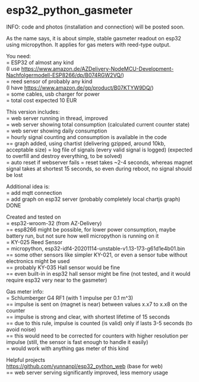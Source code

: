 # esp32_python_gasmeter

INFO: code and photos (installation and connection) will be posted soon.

As the name says, it is about simple, stable gasmeter readout on esp32 using micropython. It applies for gas meters with reed-type output.<br/>

You need:<br/>
= ESP32 of almost any kind<br/>
  (I use https://www.amazon.de/AZDelivery-NodeMCU-Development-Nachfolgermodell-ESP8266/dp/B074RGW2VQ/)<br/>
= reed sensor of probably any kind<br/>
  (I have https://www.amazon.de/gp/product/B07KTYW9DQ/)<br/>
= some cables, usb charger for power<br/>
= total cost expected 10 EUR

This version includes:<br/>
= web server running in thread, improved<br/>
= web server showing total consumption (calculated current counter state)<br/>
= web server showing daily consumption<br/>
= hourly signal counting and consumption is available in the code<br/>
== graph added, using chartist (delivering gzipped, around 10kb, acceptable size)
= log file of signals (every valid signal is logged) (expected to overfill and destroy everything, to be solved)<br/>
= auto reset if webserver fails
= reset takes ~2-4 seconds, whereas magnet signal takes at shortest 15 seconds, so even during reboot, no signal should be lost

Additional idea is:<br/>
= add mqtt connection<br/>
= add graph on esp32 server (probably completely local chartjs graph) DONE

Created and tested on<br/>
= esp32-wroom-32 (from AZ-Delivery)<br/>
== esp8266 might be possible, for lower power consumption, maybe battery run, but not sure how well micropython is running on it<br/>
= KY-025 Reed Sensor<br/>
= micropython, esp32-idf4-20201114-unstable-v1.13-173-g61d1e4b01.bin<br/>
== some other sensors like simpler KY-021, or even a sensor tube without electronics might be used<br/>
== probably KY-035 Hall sensor would be fine<br/>
== even built-in in esp32 hall sensor might be fine (not tested, and it would require esp32 very near to the gasmeter)

Gas meter info:<br/>
= Schlumberger G4 RF1 (with 1 impulse per 0.1 m^3)<br/>
== impulse is sent on (magnet is near) between values x.x7 to x.x8 on the counter<br/>
== impulse is strong and clear, with shortest lifetime of 15 seconds<br/>
== due to this rule, impulse is counted (is valid) only if lasts 3-5 seconds (to avoid noise)<br/>
== this would need to be corrected for counters with higher resolution per impulse (still, the sensor is fast enough to handle it easily)<br/>
= would work with anything gas meter of this kind

Helpful projects<br/>
https://github.com/yunnanpl/esp32_python_web (base for web)<br/>
== web server serving significantly improved, less memory usage
